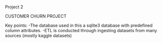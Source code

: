 Project 2

CUSTOMER CHURN PROJECT

Key points:
-The database used in this a sqlite3 database with predefined column attributes.
-ETL is conducted through ingesting datasets from many sources (mostly kaggle datasets)
